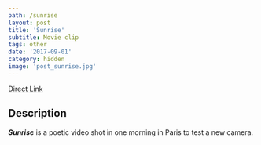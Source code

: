```yaml
---
path: /sunrise
layout: post
title: 'Sunrise'
subtitle: Movie clip
tags: other
date: '2017-09-01'
category: hidden
image: 'post_sunrise.jpg'
---
```


<ResponsiveIframe width="1920" height="960" src="https://www.youtube.com/embed/-JbLUvenUJ8?rel=0" />

[Direct Link](https://www.youtube.com/watch?v=-JbLUvenUJ8)

## Description

**_Sunrise_** is a poetic video shot in one morning in Paris to test a new camera.
